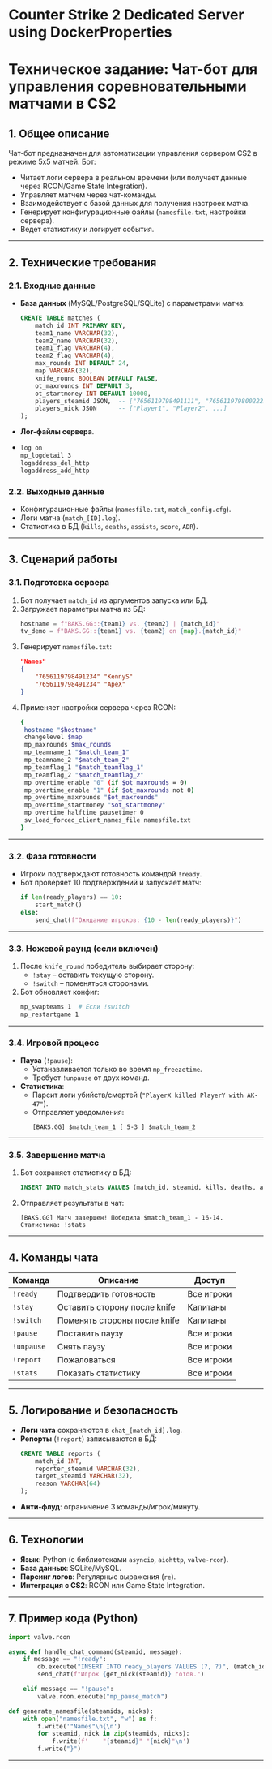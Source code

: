 # Counter Strike 2 Dedicated Server using DockerProperties

<!-- 
Command line example 
```
-dedicated -usercon -console -secure +game_type 0 +game_mode 1 +map de_dust2 +mapgroup mg_cs2 +exec server.cfg -ip 123.123.123.123 -port 27015 -maxplayers 10
```
-->

# **Техническое задание: Чат-бот для управления соревновательными матчами в CS2**

## **1. Общее описание**
Чат-бот предназначен для автоматизации управления сервером CS2 в режиме 5x5 матчей. Бот:
- Читает логи сервера в реальном времени (или получает данные через RCON/Game State Integration).
- Управляет матчем через чат-команды.
- Взаимодействует с базой данных для получения настроек матча.
- Генерирует конфигурационные файлы (`namesfile.txt`, настройки сервера).
- Ведет статистику и логирует события.

---

## **2. Технические требования**
### **2.1. Входные данные**
- **База данных** (MySQL/PostgreSQL/SQLite) с параметрами матча:
  ```sql
  CREATE TABLE matches (
      match_id INT PRIMARY KEY,
      team1_name VARCHAR(32),
      team2_name VARCHAR(32),
      team1_flag VARCHAR(4),
      team2_flag VARCHAR(4),
      max_rounds INT DEFAULT 24,
      map VARCHAR(32),
      knife_round BOOLEAN DEFAULT FALSE,
      ot_maxrounds INT DEFAULT 3,
      ot_startmoney INT DEFAULT 10000,
      players_steamid JSON,  -- ["7656119798491111", "7656119798002222", ...]
      players_nick JSON      -- ["Player1", "Player2", ...]
  );
  ```
- **Лог-файлы сервера**.
- ```bash
  log on
  mp_logdetail 3
  logaddress_del_http
  logaddress_add_http
   ```

### **2.2. Выходные данные**
- Конфигурационные файлы (`namesfile.txt`, `match_config.cfg`).
- Логи матча (`match_[ID].log`).
- Статистика в БД (`kills`, `deaths`, `assists`, `score`, `ADR`).

---

## **3. Сценарий работы**
### **3.1. Подготовка сервера**
1. Бот получает `match_id` из аргументов запуска или БД.
2. Загружает параметры матча из БД:
   ```python
   hostname = f"BAKS.GG::{team1} vs. {team2} | {match_id}"
   tv_demo = f"BAKS.GG::{team1} vs. {team2} on {map}.{match_id}"
   ```
3. Генерирует `namesfile.txt`:
   ```json
   "Names"
   {
       "7656119798491234" "KennyS"
       "7656119798491234" "ApeX"
   }
   ```
4. Применяет настройки сервера через RCON:
   ```bash
   {
    hostname "$hostname"
    changelevel $map
    mp_maxrounds $max_rounds
    mp_teamname_1 "$match_team_1"
    mp_teamname_2 "$match_team_2"
    mp_teamflag_1 "$match_teamflag_1"
    mp_teamflag_2 "$match_teamflag_2"
    mp_overtime_enable "0" (if $ot_maxrounds = 0)
    mp_overtime_enable "1" (if $ot_maxrounds not 0)
    mp_overtime_maxrounds "$ot_maxrounds"
    mp_overtime_startmoney "$ot_startmoney"
    mp_overtime_halftime_pausetimer 0
    sv_load_forced_client_names_file namesfile.txt
   }
   ```

---

### **3.2. Фаза готовности**
- Игроки подтверждают готовность командой `!ready`.
- Бот проверяет 10 подтверждений и запускает матч:
  ```python
  if len(ready_players) == 10:
      start_match()
  else:
      send_chat(f"Ожидание игроков: {10 - len(ready_players)}")
  ```

---

### **3.3. Ножевой раунд (если включен)**
1. После `knife_round` победитель выбирает сторону:
   - `!stay` – оставить текущую сторону.
   - `!switch` – поменяться сторонами.
2. Бот обновляет конфиг:
   ```bash
   mp_swapteams 1  # Если !switch
   mp_restartgame 1
   ```

---

### **3.4. Игровой процесс**
- **Пауза** (`!pause`):
  - Устанавливается только во время `mp_freezetime`.
  - Требует `!unpause` от двух команд.
- **Статистика**:
  - Парсит логи убийств/смертей (`"PlayerX killed PlayerY with AK-47"`).
  - Отправляет уведомления:
    ```
    [BAKS.GG] $match_team_1 [ 5-3 ] $match_team_2
    ```

---

### **3.5. Завершение матча**
1. Бот сохраняет статистику в БД:
   ```sql
   INSERT INTO match_stats VALUES (match_id, steamid, kills, deaths, adr);
   ```
2. Отправляет результаты в чат:
   ```
   [BAKS.GG] Матч завершен! Победила $match_team_1 - 16-14.
   Статистика: !stats
   ```

---

## **4. Команды чата**
| Команда         | Описание                          | Доступ          |
|-----------------|-----------------------------------|-----------------|
| `!ready`        | Подтвердить готовность            | Все игроки      |
| `!stay`         | Оставить сторону после knife      | Капитаны        |
| `!switch`       | Поменять стороны после knife      | Капитаны        |
| `!pause`        | Поставить паузу                   | Все игроки      |
| `!unpause`      | Снять паузу                       | Все игроки      |
| `!report`       | Пожаловаться                      | Все игроки      |
| `!stats`        | Показать статистику               | Все игроки      |

---

## **5. Логирование и безопасность**
- **Логи чата** сохраняются в `chat_[match_id].log`.
- **Репорты** (`!report`) записываются в БД:
  ```sql
  CREATE TABLE reports (
      match_id INT,
      reporter_steamid VARCHAR(32),
      target_steamid VARCHAR(32),
      reason VARCHAR(64)
  );
  ```
- **Анти-флуд**: ограничение 3 команды/игрок/минуту.

---

## **6. Технологии**
- **Язык**: Python (с библиотеками `asyncio`, `aiohttp`, `valve-rcon`).
- **База данных**: SQLite/MySQL.
- **Парсинг логов**: Регулярные выражения (`re`).
- **Интеграция с CS2**: RCON или Game State Integration.

---

## **7. Пример кода (Python)**
```python
import valve.rcon

async def handle_chat_command(steamid, message):
    if message == "!ready":
        db.execute("INSERT INTO ready_players VALUES (?, ?)", (match_id, steamid))
        send_chat(f"Игрок {get_nick(steamid)} готов.")

    elif message == "!pause":
        valve.rcon.execute("mp_pause_match")

def generate_namesfile(steamids, nicks):
    with open("namesfile.txt", "w") as f:
        f.write('"Names"\n{\n')
        for steamid, nick in zip(steamids, nicks):
            f.write(f'    "{steamid}" "{nick}"\n')
        f.write("}")
```

---

